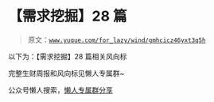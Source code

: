 # 【需求挖掘】28 篇

> 原文：[`www.yuque.com/for_lazy/wind/gmhcicz46yxt3q5h`](https://www.yuque.com/for_lazy/wind/gmhcicz46yxt3q5h)

以下为：【需求挖掘】28 篇相关风向标

完整生财周报和风向标见懒人专属群~

公众号懒人搜索，[懒人专属群分享](https://lazybook.fun/#/blog/group)
